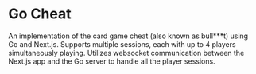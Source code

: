 # Go Cheat

An implementation of the card game cheat (also known as bull***t) using Go and Next.js.
Supports multiple sessions, each with up to 4 players simultaneously playing. 
Utilizes websocket communication between the Next.js app and the Go server to handle all the player sessions.
